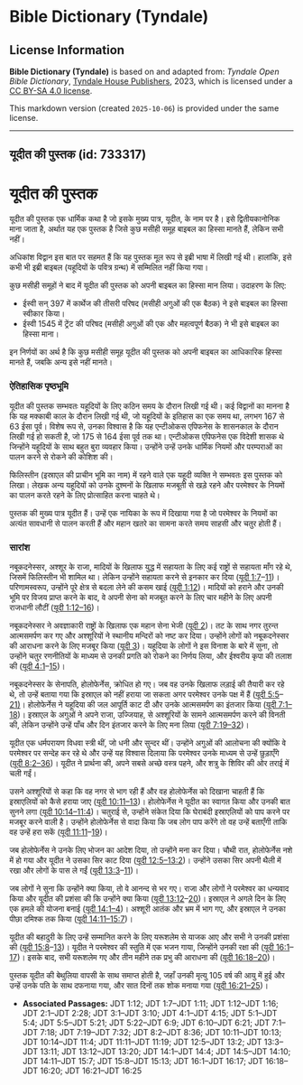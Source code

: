 # Bible Dictionary (Tyndale)

## License Information

**Bible Dictionary (Tyndale)** is based on and adapted from: _Tyndale Open Bible Dictionary_, [Tyndale House Publishers](https://tyndaleopenresources.com/), 2023, which is licensed under a [CC BY-SA 4.0 license](https://creativecommons.org/licenses/by-sa/4.0/legalcode.en).

This markdown version (created `2025-10-06`) is provided under the same license.



--------------------------------

## यूदीत की पुस्तक (id: 733317)

यूदीत की पुस्तक
===============

यूदीत की पुस्तक एक धार्मिक कथा है जो इसके मुख्य पात्र, यूदीत, के नाम पर है। इसे द्वितीयकानोनिक माना जाता है, अर्थात यह एक पुस्तक है जिसे कुछ मसीही समूह बाइबल का हिस्सा मानते हैं, लेकिन सभी नहीं।

अधिकांश विद्वान इस बात पर सहमत हैं कि यह पुस्तक मूल रूप से इब्री भाषा में लिखी गई थी। हालांकि, इसे कभी भी इब्री बाइबल (यहूदियों के पवित्र ग्रन्थ) में सम्मिलित नहीं किया गया।

कुछ मसीही समूहों ने बाद में यूदीत की पुस्तक को अपनी बाइबल का हिस्सा मान लिया। उदाहरण के लिए:

* ईस्वी सन् 397 में कार्थेज की तीसरी परिषद (मसीही अगुओं की एक बैठक) ने इसे बाइबल का हिस्सा स्वीकार किया।
* ईस्वी 1545 में ट्रेंट की परिषद (मसीही अगुओं की एक और महत्वपूर्ण बैठक) ने भी इसे बाइबल का हिस्सा माना।

इन निर्णयों का अर्थ है कि कुछ मसीही समूह यूदीत की पुस्तक को अपनी बाइबल का आधिकारिक हिस्सा मानते हैं, जबकि अन्य इसे नहीं मानते।

### ऐतिहासिक पृष्ठभूमि

यूदीत की पुस्तक सम्भवतः यहूदियों के लिए कठिन समय के दौरान लिखी गई थी। कई विद्वानों का मानना है कि यह मक्काबी काल के दौरान लिखी गई थी, जो यहूदियों के इतिहास का एक समय था, लगभग 167 से 63 ईसा पूर्व। विशेष रूप से, उनका विश्वास है कि यह एन्टीओकस एपिफनेस के शासनकाल के दौरान लिखी गई हो सकती है, जो 175 से 164 ईसा पूर्व तक था। एन्टीओकस एपिफनेस एक विदेशी शासक थे जिन्होंने यहूदियों के साथ बहुत बुरा व्यवहार किया। उन्होंने उन्हें उनके धार्मिक नियमों और परम्पराओं का पालन करने से रोकने की कोशिश की।

फिलिस्तीन (इस्राएल की प्राचीन भूमि का नाम) में रहने वाले एक यहूदी व्यक्ति ने सम्भवतः इस पुस्तक को लिखा। लेखक अन्य यहूदियों को उनके दुश्मनों के खिलाफ मजबूती से खड़े रहने और परमेश्वर के नियमों का पालन करते रहने के लिए प्रोत्साहित करना चाहते थे।

पुस्तक की मुख्य पात्र यूदीत हैं। उन्हें एक नायिका के रूप में दिखाया गया है जो परमेश्वर के नियमों का अत्यंत सावधानी से पालन करती हैं और महान खतरे का सामना करते समय साहसी और चतुर होती हैं।

### सारांश

नबूकदनेस्सर, अश्शूर के राजा, मादियों के खिलाफ युद्ध में सहायता के लिए कई राष्ट्रों से सहायता माँग रहे थे, जिसमें फिलिस्तीन भी शामिल था। लेकिन उन्होंने सहायता करने से इनकार कर दिया ([यूदी 1:7](https://ref.ly/Jdt1:7-Jdt1:11)–[11](https://ref.ly/Jdt1:7-Jdt1:11))। परिणामस्वरूप, उन्होंने पूरे क्षेत्र से बदला लेने की कसम खाई ([यूदी 1:12](https://ref.ly/Jdt1:12))। मादियों को हराने और उनकी भूमि पर विजय प्राप्त करने के बाद, वे अपनी सेना को मजबूत करने के लिए चार महीने के लिए अपनी राजधानी लौटीं ([यूदी 1:12–16](https://ref.ly/Jdt1:12-Jdt1:16))।

नबूकदनेस्सर ने अवज्ञाकारी राष्ट्रों के खिलाफ एक महान सेना भेजी ([यूदी 2](https://ref.ly/Jdt2:1-Jdt2:28))। तट के साथ नगर तुरन्त आत्मसमर्पण कर गए और अश्शूरियों ने स्थानीय मन्दिरों को नष्ट कर दिया। उन्होंने लोगों को नबूकदनेस्सर की आराधना करने के लिए मजबूर किया ([यूदी 3](https://ref.ly/Jdt3:1-Jdt3:10))। यहूदिया के लोगों ने इस विनाश के बारे में सुना, तो उन्होंने चतुर रणनीतियों के माध्यम से उनकी प्रगति को रोकने का निर्णय लिया, और ईश्वरीय कृपा की तलाश की ([यूदी 4:1](https://ref.ly/Jdt4:1-Jdt4:15)–[15](https://ref.ly/Jdt4:1-Jdt4:15))।

नबूकदनेस्सर के सेनापति, होलोफेर्नेस, क्रोधित हो गए। जब वह उनके खिलाफ लड़ाई की तैयारी कर रहे थे, तो उन्हें बताया गया कि इस्राएल को नहीं हराया जा सकता अगर परमेश्वर उनके पक्ष में हैं ([यूदी 5:5](https://ref.ly/Jdt5:5-Jdt5:21)–[21\)](https://ref.ly/Jdt5:5-Jdt5:21)। होलोफेर्नेस ने यहूदिया की जल आपूर्ति काट दी और उनके आत्मसमर्पण का इंतजार किया ([यूदी 7:1–18](https://ref.ly/Jdt7:1-Jdt7:18))। इस्राएल के अगुओं ने अपने राजा, उज्जियाह, से अश्शूरियों के सामने आत्मसमर्पण करने की विनती की, लेकिन उन्होंने उन्हें पाँच और दिन इंतजार करने के लिए मना लिया ([यूदी 7:19–32](https://ref.ly/Jdt7:19-Jdt7:32))।

यूदीत एक धर्मपरायण विधवा स्त्री थीं, जो धनी और सुन्दर थीं। उन्होंने अगुओं की आलोचना की क्योंकि वे परमेश्वर पर सन्देह कर रहे थे और उन्हें यह विश्वास दिलाया कि परमेश्वर उनके माध्यम से उन्हें छुड़ाएँगे ([यूदी 8:2–36](https://ref.ly/Jdt8:2-Jdt8:36))। यूदीत ने प्रार्थना की, अपने सबसे अच्छे वस्त्र पहने, और शत्रु के शिविर की ओर तराई में चली गईं।

उसने अश्शूरियों से कहा कि वह नगर से भाग रही हैं और वह होलोफेर्नेस को दिखाना चाहती हैं कि इस्राएलियों को कैसे हराया जाए ([यूदी 10:11–13](https://ref.ly/Jdt10:11-Jdt10:13))। होलोफेर्नेस ने यूदीत का स्वागत किया और उनकी बात सुनने लगा ([यूदी 10:14–11:4](https://ref.ly/Jdt10:14-Jdt11:4))। चतुराई से, उन्होंने संकेत दिया कि घेराबंदी इस्राएलियों को पाप करने पर मजबूर करने वाली है। उन्होंने होलोफेर्नेस से वादा किया कि जब लोग पाप करेंगे तो वह उन्हें बताएँगी ताकि वह उन्हें हरा सकें ([यूदी 11:11](https://ref.ly/Jdt11:11-Jdt11:19)–[19](https://ref.ly/Jdt11:11-Jdt11:19))।

जब होलोफेर्नेस ने उनके लिए भोजन का आदेश दिया, तो उन्होंने मना कर दिया। चौथी रात, होलोफेर्नेस नशे में हो गया और यूदीत ने उसका सिर काट दिया ([यूदी 12:5–13:2](https://ref.ly/Jdt12:5-Jdt13:2))। उन्होंने उसका सिर अपनी थैली में रखा और लोगों के पास ले गईं ([यूदी 13:3](https://ref.ly/Jdt13:3-Jdt13:11)–[11](https://ref.ly/Jdt13:3-Jdt13:11))।

जब लोगों ने सुना कि उन्होंने क्या किया, तो वे आनन्द से भर गए। राजा और लोगों ने परमेश्वर का धन्यवाद किया और यूदीत की प्रशंसा की कि उन्होंने क्या किया ([यूदी 13:12](https://ref.ly/Jdt13:12-Jdt13:20)–[20](https://ref.ly/Jdt13:12-Jdt13:20))। इस्राएल ने अगले दिन के लिए एक हमले की योजना बनाई ([यूदी 14:1–4](https://ref.ly/Jdt14:1-Jdt14:4))। अश्शूरी आतंक और भ्रम में भाग गए, और इस्राएल ने उनका पीछा दमिश्क तक किया ([यूदी 14:11–15:7](https://ref.ly/Jdt14:11-Jdt15:7))।

यूदीत की बहादुरी के लिए उन्हें सम्मानित करने के लिए यरूशलेम से याजक आए और सभी ने उनकी प्रशंसा की ([यूदी 15:8](https://ref.ly/Jdt15:8-Jdt15:13)–[13](https://ref.ly/Jdt15:8-Jdt15:13))। यूदीत ने परमेश्वर की स्तुति में एक भजन गाया, जिन्होंने उनकी रक्षा की ([यूदी 16:1](https://ref.ly/Jdt16:1-Jdt16:17)–[17](https://ref.ly/Jdt16:1-Jdt16:17))। इसके बाद, सभी यरूशलेम गए और तीन महीने तक प्रभु की आराधना की ([यूदी 16:18–20](https://ref.ly/Jdt16:18-Jdt16:20))।

पुस्तक यूदीत की बेथुलिया वापसी के साथ समाप्त होती है, जहाँ उनकी मृत्यु 105 वर्ष की आयु में हुई और उन्हें उनके पति के साथ दफनाया गया, और सात दिनों तक शोक मनाया गया ([यूदी 16:21–25](https://ref.ly/Jdt16:21-Jdt16:25))।

* **Associated Passages:** JDT 1:12; JDT 1:7–JDT 1:11; JDT 1:12–JDT 1:16; JDT 2:1–JDT 2:28; JDT 3:1–JDT 3:10; JDT 4:1–JDT 4:15; JDT 5:1–JDT 5:4; JDT 5:5–JDT 5:21; JDT 5:22–JDT 6:9; JDT 6:10–JDT 6:21; JDT 7:1–JDT 7:18; JDT 7:19–JDT 7:32; JDT 8:2–JDT 8:36; JDT 10:11–JDT 10:13; JDT 10:14–JDT 11:4; JDT 11:11–JDT 11:19; JDT 12:5–JDT 13:2; JDT 13:3–JDT 13:11; JDT 13:12–JDT 13:20; JDT 14:1–JDT 14:4; JDT 14:5–JDT 14:10; JDT 14:11–JDT 15:7; JDT 15:8–JDT 15:13; JDT 16:1–JDT 16:17; JDT 16:18–JDT 16:20; JDT 16:21–JDT 16:25

